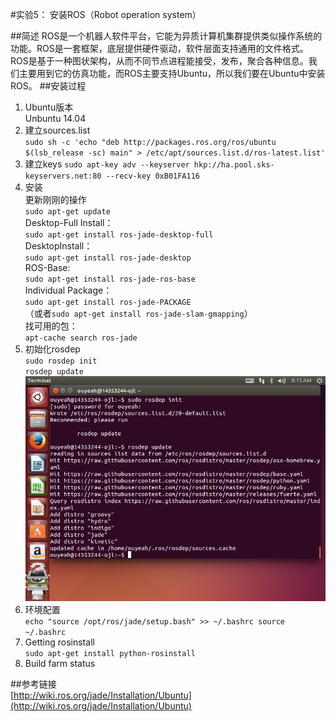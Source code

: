 #实验5： 安装ROS（Robot operation system）

##简述
ROS是一个机器人软件平台，它能为异质计算机集群提供类似操作系统的功能。ROS是一套框架，底层提供硬件驱动，软件层面支持通用的文件格式。ROS是基于一种图状架构，从而不同节点进程能接受，发布，聚合各种信息。我们主要用到它的仿真功能，而ROS主要支持Ubuntu，所以我们要在Ubuntu中安装ROS。
##安装过程
1. Ubuntu版本  
  Unbuntu 14.04
2. 建立sources.list  
  `sudo sh -c 'echo "deb http://packages.ros.org/ros/ubuntu $(lsb_release -sc) main" > /etc/apt/sources.list.d/ros-latest.list'`
3. 建立keys
    `sudo apt-key adv --keyserver hkp://ha.pool.sks-keyservers.net:80 --recv-key 0xB01FA116`
4. 安装  
  更新刚刚的操作  
      `sudo apt-get update`  
 Desktop-Full Install：  
    `sudo apt-get install ros-jade-desktop-full`  
 DesktopInstall：  
    `sudo apt-get install ros-jade-desktop`  
 ROS-Base:  
    `sudo apt-get install ros-jade-ros-base`  
 Individual Package：  
    `sudo apt-get install ros-jade-PACKAGE`  
 （或者`sudo apt-get install ros-jade-slam-gmapping`）  
  找可用的包：  
    `apt-cache search ros-jade`
5. 初始化rosdep  
    `sudo rosdep init`  
    `rosdep update`  
![](https://github.com/Oujialing/ES2016_14353244/blob/master/pic/pic4.png?raw=true)
6. 环境配置  
    `echo "source /opt/ros/jade/setup.bash" >> ~/.bashrc source ~/.bashrc`
7. Getting rosinstall  
  `sudo apt-get install python-rosinstall`
8. Build farm status  

##参考链接  
[http://wiki.ros.org/jade/Installation/Ubuntu](http://wiki.ros.org/jade/Installation/Ubuntu)